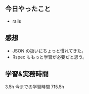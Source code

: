 ## 今日やったこと

- rails

## 感想

- JSON の扱いにちょっと慣れてきた。
- Rspec ももっと学習が必要だと思う。

## 学習&実務時間

3.5h
今までの学習時間 715.5h
